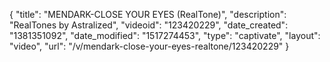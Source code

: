 {
    "title": "MENDARK-CLOSE YOUR EYES (RealTone)",
    "description": "RealTones by Astralized",
    "videoid": "123420229",
    "date_created": "1381351092",
    "date_modified": "1517274453",
    "type": "captivate",
    "layout": "video",
    "url": "\/v\/mendark-close-your-eyes-realtone\/123420229"
}